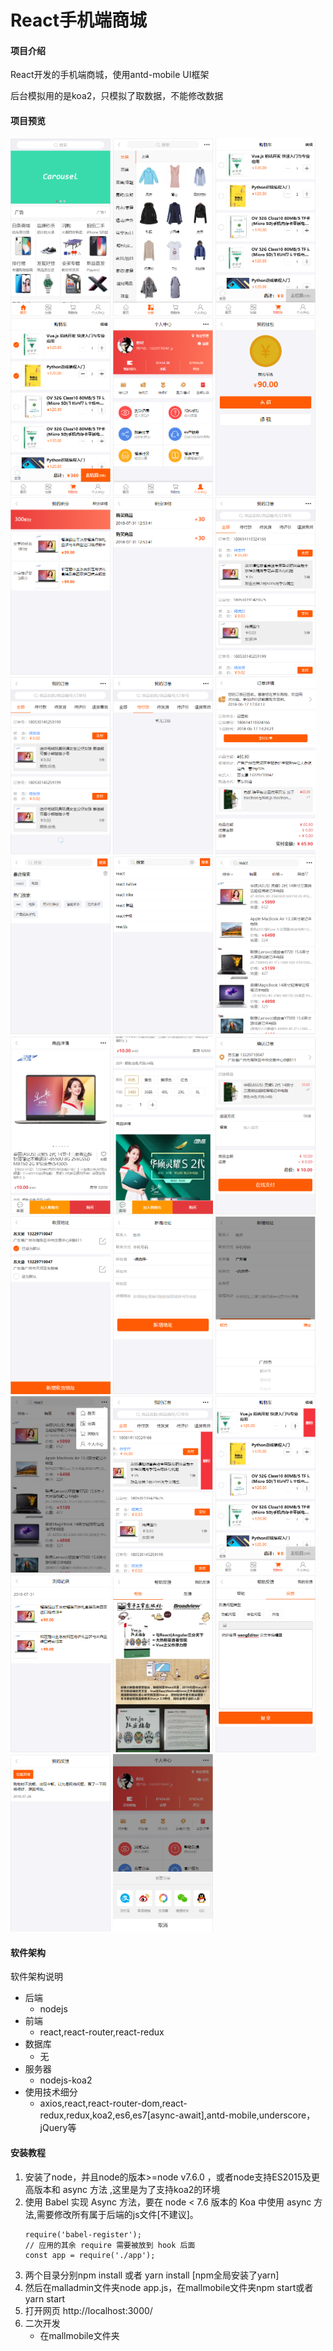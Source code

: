 # React手机端商城

#### 项目介绍
React开发的手机端商城，使用antd-mobile UI框架

后台模拟用的是koa2，只模拟了取数据，不能修改数据

#### 项目预览

<img src="./doc/1.png" width="160">
<img src="./doc/2.png" width="160">
<img src="./doc/3.png" width="160">
<img src="./doc/4.png" width="160">
<img src="./doc/5.png" width="160">
<img src="./doc/6.png" width="160">
<img src="./doc/7.png" width="160">
<img src="./doc/8.png" width="160">
<img src="./doc/9.png" width="160">
<img src="./doc/10.png" width="160">
<img src="./doc/11.png" width="160">
<img src="./doc/12.png" width="160">
<img src="./doc/13.png" width="160">
<img src="./doc/14.png" width="160">
<img src="./doc/15.png" width="160">
<img src="./doc/16.png" width="160">
<img src="./doc/17.png" width="160">
<img src="./doc/18.png" width="160">
<img src="./doc/19.png" width="160">
<img src="./doc/20.png" width="160">
<img src="./doc/21.png" width="160">
<img src="./doc/22.png" width="160">
<img src="./doc/23.png" width="160">
<img src="./doc/24.png" width="160">
<img src="./doc/25.png" width="160">
<img src="./doc/26.png" width="160">
<img src="./doc/27.png" width="160">
<img src="./doc/28.png" width="160">
<img src="./doc/29.png" width="160">


#### 软件架构
软件架构说明

- 后端
    - nodejs
- 前端
    - react,react-router,react-redux
- 数据库
    - 无
- 服务器
    - nodejs-koa2
- 使用技术细分
    - axios,react,react-router-dom,react-redux,redux,koa2,es6,es7[async-await],antd-mobile,underscore，jQuery等

#### 安装教程

1. 安装了node，并且node的版本>=node v7.6.0 ，或者node支持ES2015及更高版本和 async 方法 ,这里是为了支持koa2的环境
2. 使用 Babel 实现 Async 方法，要在 node < 7.6 版本的 Koa 中使用 async 方法,需要修改所有属于后端的js文件[不建议]。
    ```
    require('babel-register');
    // 应用的其余 require 需要被放到 hook 后面
    const app = require('./app');
    ```
3. 两个目录分别npm install 或者 yarn install [npm全局安装了yarn]
4. 然后在malladmin文件夹node app.js，在mallmobile文件夹npm start或者yarn start 
5. 打开网页
    http://localhost:3000/
6. 二次开发
    - 在mallmobile文件夹

